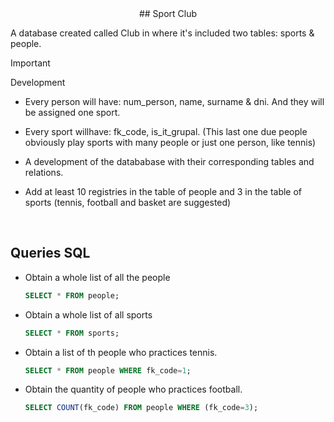 <div align="center"> ## Sport Club</div>

A database created called Club in where it's included two tables: sports & people.


> [!IMPORTANT]
> Development
> - Every person will have: num_person, name, surname & dni. And they will be assigned one sport.
>
> - Every sport willhave: fk_code, is_it_grupal. (This last one due people obviously play sports with many people or just one person, like tennis)
>
> - A development of the datababase with their corresponding tables and relations.
>
> - Add at least 10 registries in the table of people and 3 in the table of sports (tennis, football and basket are suggested)






<br>

## Queries  SQL

- Obtain a whole list of all the people
  
    ```sql
    SELECT * FROM people;
    ```

- Obtain a whole list of all sports

  ```sql
  SELECT * FROM sports;
  ```

- Obtain a list of th people who practices tennis.

  ```sql
  SELECT * FROM people WHERE fk_code=1;
  ```

- Obtain the quantity of people who practices football.
    ```sql
    SELECT COUNT(fk_code) FROM people WHERE (fk_code=3);
    ```
